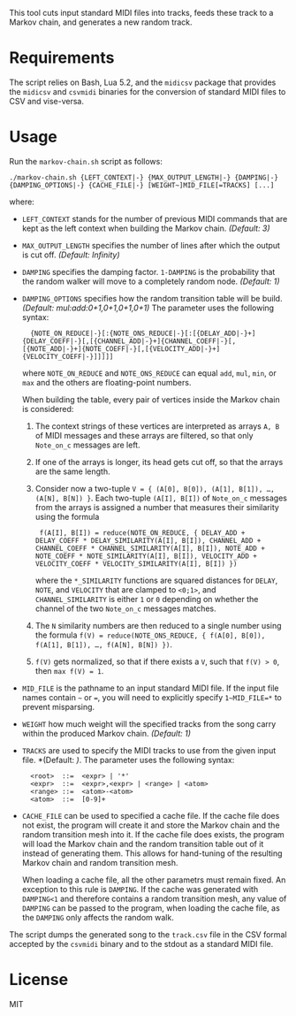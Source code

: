 This tool cuts input standard MIDI files into tracks, feeds these track to a Markov chain, and generates a new random track.

# Requirements

The script relies on Bash, Lua 5.2, and the `midicsv` package that provides the `midicsv` and `csvmidi` binaries for the conversion of standard MIDI files to CSV and vise-versa.

# Usage

Run the `markov-chain.sh` script as follows:

    ./markov-chain.sh {LEFT_CONTEXT|-} {MAX_OUTPUT_LENGTH|-} {DAMPING|-} {DAMPING_OPTIONS|-} {CACHE_FILE|-} [WEIGHT~]MID_FILE[=TRACKS] [...]

where:

* `LEFT_CONTEXT` stands for the number of previous MIDI commands that are kept as the left context when building the Markov chain. *(Default: 3)*
* `MAX_OUTPUT_LENGTH` specifies the number of lines after which the output is cut off. *(Default: Infinity)*
* `DAMPING` specifies the damping factor. `1-DAMPING` is the probability that the random walker will move to a completely random node. *(Default: 1)*
* `DAMPING_OPTIONS` specifies how the random transition table will be build. *(Default: mul:add:0+1,0+1,0+1,0+1)* The parameter uses the following syntax:
  
        {NOTE_ON_REDUCE|-}[:{NOTE_ONS_REDUCE|-}[:[{DELAY_ADD|-}+]{DELAY_COEFF|-}[,[{CHANNEL_ADD|-}+]{CHANNEL_COEFF|-}[,[{NOTE_ADD|-}+]{NOTE_COEFF|-}[,[{VELOCITY_ADD|-}+]{VELOCITY_COEFF|-}]]]]]

    where `NOTE_ON_REDUCE` and `NOTE_ONS_REDUCE` can equal `add`, `mul`, `min`, or `max` and the others are floating-point numbers.
  
  When building the table, every pair of vertices inside the Markov chain is considered: 

  1. The context strings of these vertices are interpreted as arrays `A, B` of MIDI messages and these arrays are filtered, so that only `Note_on_c` messages are left.
  2. If one of the arrays is longer, its head gets cut off, so that the arrays are the same length. 
  3. Consider now a two-tuple `V = { (A[0], B[0]), (A[1], B[1]), …, (A[N], B[N]) }`. Each two-tuple `(A[I], B[I])` of `Note_on_c` messages from the arrays is assigned a number that measures their similarity using the formula
    
          f(A[I], B[I]) = reduce(NOTE_ON_REDUCE, { DELAY_ADD + DELAY_COEFF * DELAY_SIMILARITY(A[I], B[I]), CHANNEL_ADD + CHANNEL_COEFF * CHANNEL_SIMILARITY(A[I], B[I]), NOTE_ADD + NOTE_COEFF * NOTE_SIMILARITY(A[I], B[I]), VELOCITY_ADD + VELOCITY_COEFF * VELOCITY_SIMILARITY(A[I], B[I]) })
        
      where the `*_SIMILARITY` functions are squared distances for `DELAY`, `NOTE`, and `VELOCITY` that are clamped to `<0;1>`, and `CHANNEL_SIMILARITY` is either `1` or `0` depending on whether the channel of the two `Note_on_c` messages matches.
  4. The `N` similarity numbers are then reduced to a single number using the formula `f(V) = reduce(NOTE_ONS_REDUCE, { f(A[0], B[0]), f(A[1], B[1]), …, f(A[N], B[N]) })`.
  5. `f(V)` gets normalized, so that if there exists a `V`, such that `f(V) > 0`, then `max f(V) = 1`.
* `MID_FILE` is the pathname to an input standard MIDI file. If the input file names contain `~` or `=`, you will need to explicitly specify `1~MID_FILE=*` to prevent misparsing.
* `WEIGHT` how much weight will the specified tracks from the song carry within the produced Markov chain. *(Default: 1)*
* `TRACKS` are used to specify the MIDI tracks to use from the given input file. *(Default: *)*. The parameter uses the following syntax:

        <root>  ::=  <expr> | '*'
        <expr>  ::=  <expr>,<expr> | <range> | <atom>
        <range> ::=  <atom>-<atom>
        <atom>  ::=  [0-9]+

* `CACHE_FILE` can be used to specified a cache file. If the cache file does not exist, the program will create it and store the Markov chain and the random transition mesh into it. If the cache file does exists, the program will load the Markov chain and the random transition table out of it instead of generating them. This allows for hand-tuning of the resulting Markov chain and random transition mesh.

  When loading a cache file, all the other parametrs must remain fixed. An exception to this rule is `DAMPING`. If the cache was generated with `DAMPING<1` and therefore contains a random transition mesh, any value of `DAMPING` can be passed to the program, when loading the cache file, as the `DAMPING` only affects the random walk.

The script dumps the generated song to the `track.csv` file in the CSV formal accepted by the `csvmidi` binary and to the stdout as a standard MIDI file.

# License

MIT
